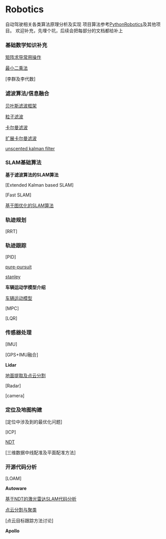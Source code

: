 # Robotics
自动驾驶相关各类算法原理分析及实现
项目算法参考[PythonRobotics](https://github.com/AtsushiSakai/PythonRobotics)及其他项目。
欢迎补充，先埋个坑，后续会把每部分的文档都给补上

### 基础数学知识补充

[矩阵求导常用操作](./doc/Matrix.md)

[最小二乘法](./doc/LeastSquare.md)

[李群及李代数]

### 滤波算法/信息融合

[贝叶斯滤波框架](./doc/BayesFilter.md)

[粒子滤波](./doc/particle-filter.md)

[卡尔曼滤波](./doc/Kalman.md)

[扩展卡尔曼滤波](./doc/Nonlinear-kalman.md)

[unscented kalman filter](./doc/Nonlinear-kalman.md)

### SLAM基础算法

**基于滤波算法的SLAM算法**

[Extended Kalman based SLAM]

[Fast SLAM]

[基于图优化的SLAM算法](./doc/Graph%20Based%20SLAM.md)

### 轨迹规划

[RRT]

### 轨迹跟踪

[PID]

[pure-pursuit](doc/PathTracking/Pure_Pursuit.md)

[stanley](doc/lane%20detection%20and%20following.md)

**车辆运动学模型介绍**

[车辆运动模型](doc/PathTracking/KinematicModel.md)

[MPC]

[LQR]

### 传感器处理

[IMU]

[GPS+IMU融合]

**Lidar**

[地面提取及点云分割](doc/PointCloudProcess/FastSegmentation_2017.md)

[Radar]

[camera]

### 定位及地图构建

[定位中涉及到的最优化问题]

[ICP]

[NDT](doc/PointCloudProcess/NDT.md)

[三维数据中线配准及平面配准方法]

### 开源代码分析

[LOAM]

**Autoware**

[基于NDT的激光雷达SLAM代码分析](doc/autoware/LidarLocalizer.md)

[点云分割与聚类](doc/autoware/lidar_euclidean_cluster_detector.md)

[点云目标跟踪方法讨论]

**Apollo**

